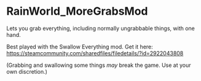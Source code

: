 # RainWorld_MoreGrabsMod
Lets you grab everything, including normally ungrabbable things, with one hand.

Best played with the Swallow Everything mod. Get it here: https://steamcommunity.com/sharedfiles/filedetails/?id=2922043808


(Grabbing and swallowing some things *may* break the game. Use at your own discretion.)